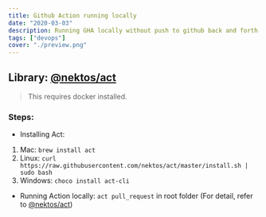 ```yaml
---
title: Github Action running locally
date: "2020-03-03"
description: Running GHA locally without push to github back and forth.
tags: ["devops"]
cover: "./preview.png"
---
```


## Library: [@nektos/act](https://github.com/nektos/act)

> This requires docker installed.

### Steps:

- Installing Act:

1. Mac: `brew install act`
1. Linux: `curl https://raw.githubusercontent.com/nektos/act/master/install.sh | sudo bash`
1. Windows: `choco install act-cli`

- Running Action locally: `act pull_request` in root folder (For detail, refer to [@nektos/act](https://github.com/nektos/act))
